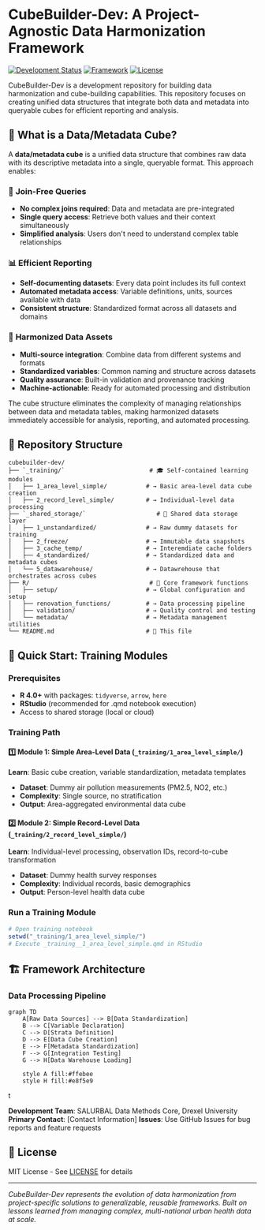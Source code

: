 # CubeBuilder-Dev: A Project-Agnostic Data Harmonization Framework

[![Development Status](https://img.shields.io/badge/status-development-yellow.svg)](https://github.com/your-org/cubebuilder-dev)
[![Framework](https://img.shields.io/badge/framework-R-blue.svg)](https://www.r-project.org/)
[![License](https://img.shields.io/badge/license-MIT-green.svg)](LICENSE)

CubeBuilder-Dev is a development repository for building data harmonization and cube-building capabilities. This repository focuses on creating unified data structures that integrate both data and metadata into queryable cubes for efficient reporting and analysis.

## 🎯 What is a Data/Metadata Cube?

A **data/metadata cube** is a unified data structure that combines raw data with its descriptive metadata into a single, queryable format. This approach enables:

### 🔄 **Join-Free Queries**
- **No complex joins required**: Data and metadata are pre-integrated
- **Single query access**: Retrieve both values and their context simultaneously
- **Simplified analysis**: Users don't need to understand complex table relationships

### 📊 **Efficient Reporting** 
- **Self-documenting datasets**: Every data point includes its full context
- **Automated metadata access**: Variable definitions, units, sources available with data
- **Consistent structure**: Standardized format across all datasets and domains

### 🎯 **Harmonized Data Assets**
- **Multi-source integration**: Combine data from different systems and formats
- **Standardized variables**: Common naming and structure across datasets  
- **Quality assurance**: Built-in validation and provenance tracking
- **Machine-actionable**: Ready for automated processing and distribution

The cube structure eliminates the complexity of managing relationships between data and metadata tables, making harmonized datasets immediately accessible for analysis, reporting, and automated processing.

## 📁 Repository Structure

```
cubebuilder-dev/
├── `_training/`                        # 🎓 Self-contained learning modules
│   ├── 1_area_level_simple/           # → Basic area-level data cube creation
│   ├── 2_record_level_simple/         # → Individual-level data processing  
├── `_shared_storage/`                    # 💾 Shared data storage layer
│   ├── 1_unstandardized/              # → Raw dummy datasets for training 
│   ├── 2_freeze/                      # → Immutable data snapshots  
│   ├── 3_cache_temp/                  # → Interemdiate cache folders
│   ├── 4_standardized/                # → Standardized data and metadata cubes
│   └── 5_datawarehouse/               # → Datawrehouse that orchestrates across cubes
├── R/                                  # 🔧 Core framework functions
│   ├── setup/                         # → Global configuration and setup
│   ├── renovation_functions/          # → Data processing pipeline
│   ├── validation/                    # → Quality control and testing
│   └── metadata/                      # → Metadata management utilities
└── README.md                          # 📖 This file
```

## 🚀 Quick Start: Training Modules

### Prerequisites
- **R 4.0+** with packages: `tidyverse`, `arrow`, `here`
- **RStudio** (recommended for .qmd notebook execution)
- Access to shared storage (local or cloud)

### Training Path

#### 1️⃣ **Module 1: Simple Area-Level Data** (`_training/1_area_level_simple/`)
**Learn**: Basic cube creation, variable standardization, metadata templates
- **Dataset**: Dummy air pollution measurements (PM2.5, NO2, etc.)
- **Complexity**: Single source, no stratification
- **Output**: Area-aggregated environmental data cube

#### 2️⃣ **Module 2: Simple Record-Level Data** (`_training/2_record_level_simple/`)
**Learn**: Individual-level processing, observation IDs, record-to-cube transformation
- **Dataset**: Dummy health survey responses
- **Complexity**: Individual records, basic demographics
- **Output**: Person-level health data cube

### Run a Training Module
```r
# Open training notebook
setwd("_training/1_area_level_simple/")
# Execute _training__1_area_level_simple.qmd in RStudio
```

## 🏗️ Framework Architecture

### Data Processing Pipeline

```mermaid
graph TD
    A[Raw Data Sources] --> B[Data Standardization]
    B --> C[Variable Declaration]
    C --> D[Strata Definition]
    D --> E[Data Cube Creation]
    E --> F[Metadata Standardization]
    F --> G[Integration Testing]
    G --> H[Data Warehouse Loading]
    
    style A fill:#ffebee
    style H fill:#e8f5e9
```

t

**Development Team**: SALURBAL Data Methods Core, Drexel University
**Primary Contact**: [Contact Information]
**Issues**: Use GitHub Issues for bug reports and feature requests

## 📄 License

MIT License - See [LICENSE](LICENSE) for details

---

*CubeBuilder-Dev represents the evolution of data harmonization from project-specific solutions to generalizable, reusable frameworks. Built on lessons learned from managing complex, multi-national urban health data at scale.*